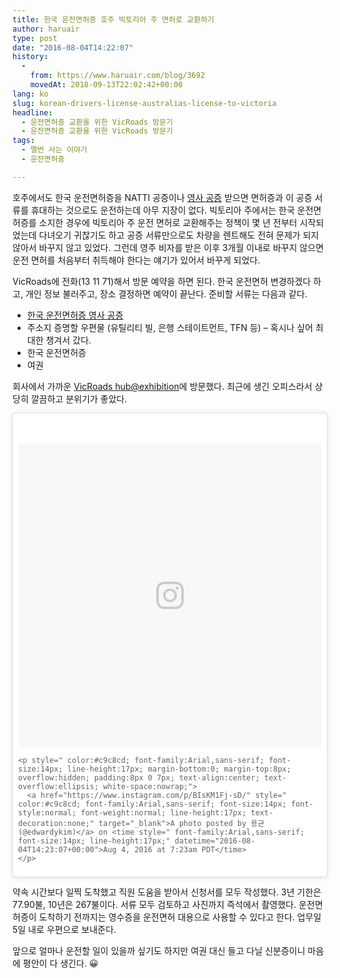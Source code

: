 ```yaml
---
title: 한국 운전면허증 호주 빅토리아 주 면허로 교환하기
author: haruair
type: post
date: "2016-08-04T14:22:07"
history:
  - 
    from: https://www.haruair.com/blog/3692
    movedAt: 2018-09-13T22:02:42+00:00
lang: ko
slug: korean-drivers-license-australias-license-to-victoria
headline:
  - 운전면허증 교환을 위한 VicRoads 방문기
  - 운전면허증 교환을 위한 VicRoads 방문기
tags:
  - 멜번 사는 이야기
  - 운전면허증

---
```

호주에서도 한국 운전면허증을 NATTI 공증이나 [영사 공증][1] 받으면 면허증과 이 공증 서류를 휴대하는 것으로도 운전하는데 아무 지장이 없다. 빅토리아 주에서는 한국 운전면허증를 소지한 경우에 빅토리아 주 운전 면허로 교환해주는 정책이 몇 년 전부터 시작되었는데 다녀오기 귀찮기도 하고 공증 서류만으로도 차량을 렌트해도 전혀 문제가 되지 않아서 바꾸지 않고 있었다. 그런데 영주 비자를 받은 이후 3개월 이내로 바꾸지 않으면 운전 면허를 처음부터 취득해야 한다는 얘기가 있어서 바꾸게 되었다.

VicRoads에 전화(13 11 71)해서 방문 예약을 하면 된다. 한국 운전면허 변경하겠다 하고, 개인 정보 불러주고, 장소 결정하면 예약이 끝난다. 준비할 서류는 다음과 같다.

  * [한국 운전면허증 영사 공증][1]
  * 주소지 증명할 우편물 (유틸리티 빌, 은행 스테이트먼트, TFN 등) &#8211; 혹시나 싶어 최대한 챙겨서 갔다.
  * 한국 운전면허증
  * 여권

회사에서 가까운 [VicRoads hub@exhibition][2]에 방문했다. 최근에 생긴 오피스라서 상당히 깔끔하고 분위기가 좋았다.

<blockquote class="instagram-media" data-instgrm-version="7" style="background:#FFF; border:0; border-radius:3px; box-shadow:0 0 1px 0 rgba(0,0,0,0.5),0 1px 10px 0 rgba(0,0,0,0.15); margin: 0 auto; max-width:658px; padding:0; width:99.375%; width:-webkit-calc(100% - 2px); width:calc(100% - 2px);">
  <div style="padding:8px;">
    <div style=" background:#F8F8F8; line-height:0; margin-top:40px; padding:50.0% 0; text-align:center; width:100%;">
      <div style=" background:url(data:image/png;base64,iVBORw0KGgoAAAANSUhEUgAAACwAAAAsCAMAAAApWqozAAAABGdBTUEAALGPC/xhBQAAAAFzUkdCAK7OHOkAAAAMUExURczMzPf399fX1+bm5mzY9AMAAADiSURBVDjLvZXbEsMgCES5/P8/t9FuRVCRmU73JWlzosgSIIZURCjo/ad+EQJJB4Hv8BFt+IDpQoCx1wjOSBFhh2XssxEIYn3ulI/6MNReE07UIWJEv8UEOWDS88LY97kqyTliJKKtuYBbruAyVh5wOHiXmpi5we58Ek028czwyuQdLKPG1Bkb4NnM+VeAnfHqn1k4+GPT6uGQcvu2h2OVuIf/gWUFyy8OWEpdyZSa3aVCqpVoVvzZZ2VTnn2wU8qzVjDDetO90GSy9mVLqtgYSy231MxrY6I2gGqjrTY0L8fxCxfCBbhWrsYYAAAAAElFTkSuQmCC); display:block; height:44px; margin:0 auto -44px; position:relative; top:-22px; width:44px;">
      </div>
    </div>
    
    <p style=" color:#c9c8cd; font-family:Arial,sans-serif; font-size:14px; line-height:17px; margin-bottom:0; margin-top:8px; overflow:hidden; padding:8px 0 7px; text-align:center; text-overflow:ellipsis; white-space:nowrap;">
      <a href="https://www.instagram.com/p/BIsKM1Fj-sD/" style=" color:#c9c8cd; font-family:Arial,sans-serif; font-size:14px; font-style:normal; font-weight:normal; line-height:17px; text-decoration:none;" target="_blank">A photo posted by 용균 (@edwardykim)</a> on <time style=" font-family:Arial,sans-serif; font-size:14px; line-height:17px;" datetime="2016-08-04T14:23:07+00:00">Aug 4, 2016 at 7:23am PDT</time>
    </p>
  </div>
</blockquote>



약속 시간보다 일찍 도착했고 직원 도움을 받아서 신청서를 모두 작성했다. 3년 기한은 77.90불, 10년은 267불이다. 서류 모두 검토하고 사진까지 즉석에서 촬영했다. 운전면허증이 도착하기 전까지는 영수증을 운전면허 대용으로 사용할 수 있다고 한다. 업무일 5일 내로 우편으로 보내준다.

앞으로 얼마나 운전할 일이 있을까 싶기도 하지만 여권 대신 들고 다닐 신분증이니 마음에 평안이 다 생긴다. 😀

 [1]: http://haruair.com/blog/2327
 [2]: https://www.vicroads.vic.gov.au/contact-us/officelocations/hubatexhibition